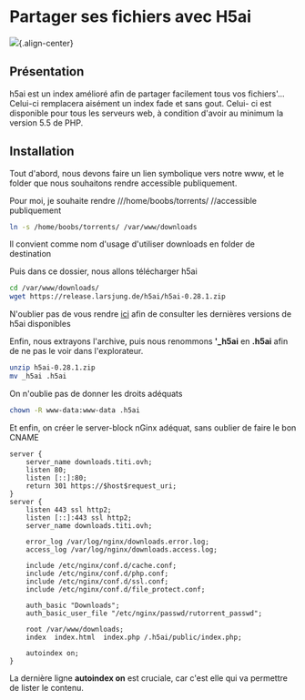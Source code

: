 # Partager ses fichiers avec H5ai

![](/h5ai.jpg){.align-center}

## Présentation

h5ai est un index amélioré afin de partager facilement tous vos
fichiers'... Celui-ci remplacera aisément un index fade et sans gout.
Celui- ci est disponible pour tous les serveurs web, à condition
d'avoir au minimum la version 5.5 de PHP.

## Installation

Tout d'abord, nous devons faire un lien symbolique vers notre www, et
le folder que nous souhaitons rendre accessible publiquement.

Pour moi, je souhaite rendre ///home/boobs/torrents/ //accessible
publiquement

``` bash
ln -s /home/boobs/torrents/ /var/www/downloads
```

Il convient comme nom d'usage d'utiliser downloads en folder de
destination

Puis dans ce dossier, nous allons télécharger h5ai

``` bash
cd /var/www/downloads/
wget https://release.larsjung.de/h5ai/h5ai-0.28.1.zip
```

N'oublier pas de vous rendre [ici](https://release.larsjung.de/h5ai/)
afin de consulter les dernières versions de h5ai disponibles

Enfin, nous extrayons l'archive, puis nous renommons **'_h5ai** en
**.h5ai** afin de ne pas le voir dans l'explorateur.

``` bash
unzip h5ai-0.28.1.zip
mv _h5ai .h5ai
```

On n'oublie pas de donner les droits adéquats

``` bash
chown -R www-data:www-data .h5ai
```

Et enfin, on créer le server-block nGinx adéquat, sans oublier de faire
le bon CNAME

``` nginx
server {
    server_name downloads.titi.ovh;
    listen 80;
    listen [::]:80;
    return 301 https://$host$request_uri;
}
server {
    listen 443 ssl http2;
    listen [::]:443 ssl http2;
    server_name downloads.titi.ovh;

    error_log /var/log/nginx/downloads.error.log;
    access_log /var/log/nginx/downloads.access.log;

    include /etc/nginx/conf.d/cache.conf;
    include /etc/nginx/conf.d/php.conf;
    include /etc/nginx/conf.d/ssl.conf;
    include /etc/nginx/conf.d/file_protect.conf;

    auth_basic "Downloads";
    auth_basic_user_file "/etc/nginx/passwd/rutorrent_passwd";

    root /var/www/downloads;
    index  index.html  index.php /.h5ai/public/index.php;

    autoindex on;
}
```

La dernière ligne **autoindex on** est cruciale, car c'est elle qui va
permettre de lister le contenu.
